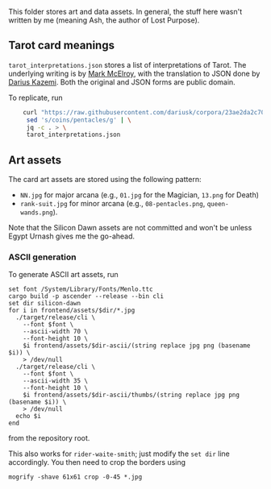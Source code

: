 This folder stores art and data assets. In general, the stuff here wasn't
written by me (meaning Ash, the author of Lost Purpose).

## Tarot card meanings

`tarot_interpretations.json` stores a list of interpretations of Tarot. The
underlying writing is by [Mark
McElroy](http://www.madebymark.com/2014/07/06/my-latest-book-belongs-to-you/),
with the translation to JSON done by [Darius
Kazemi](https://github.com/dariusk/corpora). Both the original and JSON forms
are public domain.

To replicate, run

```sh
    curl "https://raw.githubusercontent.com/dariusk/corpora/23ae2da2c70db54420bc86994e6702a2d6a60c1a/data/divination/tarot_interpretations.json" | \
     sed 's/coins/pentacles/g' | \
     jq -c . > \
     tarot_interpretations.json
```

## Art assets

The card art assets are stored using the following pattern:

- `NN.jpg` for major arcana (e.g., `01.jpg` for the Magician, `13.png` for Death)
- `rank-suit.jpg` for minor arcana (e.g., `08-pentacles.png`, `queen-wands.png`).

Note that the Silicon Dawn assets are not committed and won't be unless Egypt
Urnash gives me the go-ahead.

### ASCII generation

To generate ASCII art assets, run

```fish
set font /System/Library/Fonts/Menlo.ttc
cargo build -p ascender --release --bin cli
set dir silicon-dawn
for i in frontend/assets/$dir/*.jpg
  ./target/release/cli \
    --font $font \
    --ascii-width 70 \
    --font-height 10 \
    $i frontend/assets/$dir-ascii/(string replace jpg png (basename $i)) \
    > /dev/null
  ./target/release/cli \
    --font $font \
    --ascii-width 35 \
    --font-height 10 \
    $i frontend/assets/$dir-ascii/thumbs/(string replace jpg png (basename $i)) \
    > /dev/null
  echo $i
end
```

from the repository root.

This also works for `rider-waite-smith`; just modify the `set dir` line
accordingly. You then need to crop the borders using

    mogrify -shave 61x61 crop -0-45 *.jpg

